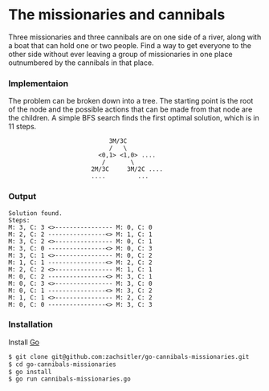 # The missionaries and cannibals

Three missionaries and three cannibals are on one side of a river, along with a boat that can hold one or two people. Find a way to get everyone to the other side without ever leaving a group of missionaries in one place outnumbered by the cannibals in that place. 

### Implementaion

The problem can be broken down into a tree. The starting point is the root of the node and the possible actions that can be made from that node are the children. A simple BFS search finds the first optimal solution, which is in 11 steps.

                                3M/3C
                                /   \
                             <0,1> <1,0> ....
                              /       \  
                           2M/3C     3M/2C ....
                           ....         ...

### Output

```
Solution found.
Steps:
M: 3, C: 3 <>---------------- M: 0, C: 0
M: 2, C: 2 ----------------<> M: 1, C: 1
M: 3, C: 2 <>---------------- M: 0, C: 1
M: 3, C: 0 ----------------<> M: 0, C: 3
M: 3, C: 1 <>---------------- M: 0, C: 2
M: 1, C: 1 ----------------<> M: 2, C: 2
M: 2, C: 2 <>---------------- M: 1, C: 1
M: 0, C: 2 ----------------<> M: 3, C: 1
M: 0, C: 3 <>---------------- M: 3, C: 0
M: 0, C: 1 ----------------<> M: 3, C: 2
M: 1, C: 1 <>---------------- M: 2, C: 2
M: 0, C: 0 ----------------<> M: 3, C: 3
``````

### Installation

Install [Go](https://golang.org/doc/install)

```sh
$ git clone git@github.com:zachsitler/go-cannibals-missionaries.git
$ cd go-cannibals-missionaries
$ go install
$ go run cannibals-missionaries.go
```
